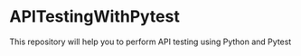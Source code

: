 # APITestingWithPytest
This repository will help you to perform API testing using Python and Pytest
